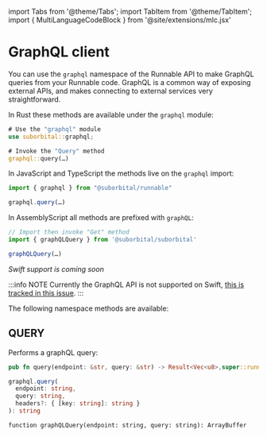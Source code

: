import Tabs from '@theme/Tabs';
import TabItem from '@theme/TabItem';
import { MultiLanguageCodeBlock } from '@site/extensions/mlc.jsx'


# GraphQL client

You can use the `graphql` namespace of the Runnable API to make GraphQL queries from your Runnable code. GraphQL is a common way of exposing external APIs, and makes connecting to external services very straightforward.


<Tabs groupId="reactr-language">

<TabItem value="rust" label="Rust">

In Rust these methods are available under the `graphql` module:

```rust
# Use the "graphql" module
use suborbital::graphql;

# Invoke the "Query" method
graphql::query(…)
```

</TabItem>

<TabItem value="js" label="JavaScript/TypeScript 🧪">

In JavaScript and TypeScript the methods live on the `graphql` import:

```typescript
import { graphql } from "@suborbital/runnable"

graphql.query(…)
```

</TabItem>

<TabItem value="assemblyscript" label="AssemblyScript 🧪">

In AssemblyScript all methods are prefixed with `graphQL`:

```typescript
// Import then invoke "Get" method
import { graphQLQuery } from '@suborbital/suborbital'

graphQLQuery(…)
```

</TabItem>

<TabItem value="swift" label="Swift 🧪">

*Swift support is coming soon*

</TabItem>

</Tabs>

:::info NOTE
Currently the GraphQL API is not supported on Swift, [this is tracked in this issue](https://github.com/suborbital/reactr/issues/215).
:::

The following namespace methods are available:


## QUERY

Performs a graphQL query:


<MultiLanguageCodeBlock>

```rust
pub fn query(endpoint: &str, query: &str) -> Result<Vec<u8>,super::runnable::RunErr>
```

```typescript
graphql.query(
  endpoint: string,
  query: string,
  headers?: { [key: string]: string }
): string
```

```assemblyscript
function graphQLQuery(endpoint: string, query: string): ArrayBuffer
```

</MultiLanguageCodeBlock>
